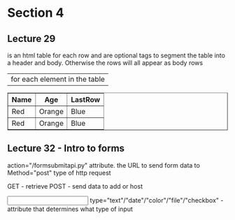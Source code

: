 # Section 4

## Lecture 29

<table> is an html table
	<tr> for each row
		<td> for each element in the table

<thead> and <tbody> are optional tags to segment the table into a header and body. Otherwise the rows will all appear as body rows


> <table border="1">
> <thead>
> 	<tr>
> 		<th>Name</th>
> 		<th>Age</th>
> 		<th>LastRow</th>
> 	</tr>
> </thead>
> <tbody>
> 	<tr>
> 		<td>Red</td>
> 		<td>Orange</td>
> 		<td>Blue</td>
> 	</tr>
> 	<tr>
> 		<td>Red</td>
> 		<td>Orange</td>
> 		<td>Blue</td>
> 	</tr>
> </tbody>
> </table>


## Lecture 32 - Intro to forms

<form>
action="/formsubmitapi.py" attribute. the URL to send form data to
Method="post" type of http request
</form>

GET - retrieve
POST - send data to add or host

<input>
type="text"/"date"/"color"/"file"/"checkbox" - attribute that determines what type of input










